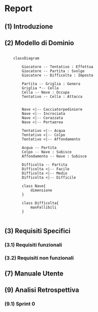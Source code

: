 # Report

## (1) Introduzione

## (2) Modello di Dominio

```mermaid
    
    classDiagram
        
        Giocatore -- Tentativo : Effettua
        Giocatore -- Partita : Svolge
        Giocatore -- Difficolta : Imposta

        Partita -- Griglia : Genera
        Griglia *-- Cella
        Cella -- Nave : Occupa
        Tentativo -- Cella : Attacca


        Nave <|-- Cacciatorpediniere
        Nave <|-- Incrociata
        Nave <|-- Corazzata
        Nave <|-- Portaerea
        
        Tentativo <|-- Acqua
        Tentativo <|-- Colpo
        Tentativo <|-- Affondamento

        Acqua -- Partita
        Colpo -- Nave : Subisce
        Affondamento -- Nave : Subisce

        Difficolta -- Partita
        Difficolta <|-- Facile
        Difficolta <|-- Medio
        Difficolta <|-- Difficile

        class Nave{
            dimensione
        }

        class Difficolta{
            maxFallibili
        }


```

## (3) Requisiti Specifici
### (3.1) Requisiti funzionali
### (3.2) Requisiti non funzionali


## (7) Manuale Utente

## (9) Analisi Retrospettiva
### (9.1) Sprint 0

